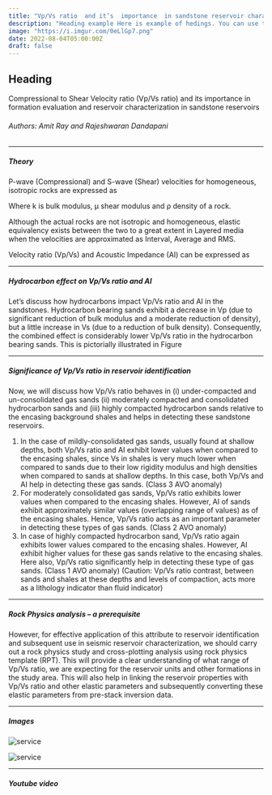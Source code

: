 ```yaml
---
title: "Vp/Vs ratio  and it’s  importance  in sandstone reservoir characterization"
description: "Heading example Here is example of hedings. You can use this heading by following markdownify rules."
image: "https://i.imgur.com/0eLlGp7.png" 
date: 2022-08-04T05:00:00Z
draft: false
---
```


## Heading 
Compressional to Shear Velocity ratio (Vp/Vs ratio) and its importance in formation evaluation and reservoir characterization in sandstone reservoirs

###### Authors: Amit Ray and Rajeshwaran Dandapani

---

##### Theory

P-wave (Compressional) and S-wave (Shear) velocities for homogeneous, isotropic rocks are expressed as


Where k is bulk modulus, µ shear modulus and ρ density of a rock.

Although the actual rocks are not isotropic and homogeneous, elastic equivalency exists between the two to a great extent in Layered media when the velocities are approximated as Interval, Average and RMS.

Velocity ratio (Vp/Vs) and Acoustic Impedance (AI) can be expressed as

---


##### Hydrocarbon effect on Vp/Vs ratio and AI

Let’s discuss how hydrocarbons impact Vp/Vs ratio and AI in the sandstones. Hydrocarbon bearing sands exhibit a decrease in Vp (due to significant reduction of bulk modulus and a moderate reduction of density), but a little increase in Vs (due to a reduction of bulk density). Consequently, the combined effect is considerably lower Vp/Vs ratio in the hydrocarbon bearing sands. This is pictorially illustrated in Figure 

---
##### Significance of Vp/Vs ratio in reservoir identification

Now, we will discuss how Vp/Vs ratio behaves in (i) under-compacted and un-consolidated gas sands (ii) moderately compacted and consolidated hydrocarbon sands and (iii) highly compacted hydrocarbon sands relative to the encasing background shales and helps in detecting these sandstone reservoirs.

1. In the case of mildly-consolidated gas sands, usually found at shallow depths, both Vp/Vs ratio and AI exhibit lower values when compared to the encasing shales, since Vs in shales is very much lower when compared to sands due to their low rigidity modulus and high densities when compared to sands at shallow depths. In this case, both Vp/Vs and AI help in detecting these gas sands. (Class 3 AVO anomaly)
2. For moderately consolidated gas sands, Vp/Vs ratio exhibits lower values when compared to the encasing shales. However, AI of sands exhibit approximately similar values (overlapping range of values) as of the encasing shales. Hence, Vp/Vs ratio acts as an important parameter in detecting these types of gas sands. (Class 2 AVO anomaly)
3. In case of highly compacted hydrocarbon sand, Vp/Vs ratio again exhibits lower values compared to the encasing shales. However, AI exhibit higher values for these gas sands relative to the encasing shales. Here also, Vp/Vs ratio significantly help in detecting these type of gas sands. (Class 1 AVO anomaly) (Caution: Vp/Vs ratio contrast, between sands and shales at these depths and levels of compaction, acts more as a lithology indicator than fluid indicator)



---

##### Rock Physics analysis – a prerequisite
However, for effective application of this attribute to reservoir identification and subsequent use in seismic reservoir characterization, we should carry out a rock physics study and cross-plotting analysis using rock physics template (RPT). This will provide a clear understanding of what range of Vp/Vs ratio, we are expecting for the reservoir units and other formations in the study area. This will also help in linking the reservoir properties with Vp/Vs ratio and other elastic parameters and subsequently converting these elastic parameters from pre-stack inversion data.

---

##### Images

![service](https://www.telestoenergy.com/wp-content/uploads/2018/12/A2-1500x1045.png "service")


![service](https://www.telestoenergy.com/wp-content/uploads/2018/12/A3.png "service")


---

##### Youtube video

<YoutubePlayer id="C0DPdy98e4c" title="YouTube Video" />
